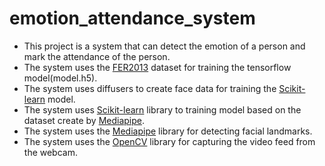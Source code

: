 # emotion_attendance_system

- This project is a system that can detect the emotion of a person and mark the attendance of the person.
- The system uses the [FER2013](https://www.kaggle.com/msambare/fer2013) dataset for training the tensorflow model(model.h5).
- The system uses diffusers to create face data for training the [Scikit-learn](https://scikit-learn.org/stable/) model.
- The system uses [Scikit-learn](https://scikit-learn.org/stable/) library to training model based on the dataset create by [Mediapipe](https://mediapipe.dev/). 
- The system uses the [Mediapipe](https://mediapipe.dev/) library for detecting facial landmarks. 
- The system uses the [OpenCV](https://opencv.org/) library for capturing the video feed from the webcam.
